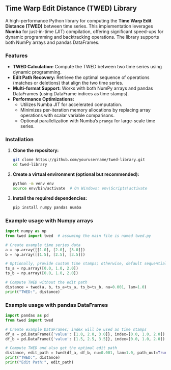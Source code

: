## Time Warp Edit Distance (TWED) Library

A high-performance Python library for computing the **Time Warp Edit Distance (TWED)** 
between time series. This implementation leverages **Numba** for just-in-time (JIT) 
compilation, offering significant speed-ups for dynamic programming and backtracking operations. 
The library supports both NumPy arrays and pandas DataFrames.

### Features

- **TWED Calculation:** Compute the TWED between two time series using dynamic programming.
- **Edit Path Recovery:** Retrieve the optimal sequence of operations (matches or deletions) that align the two time series.
- **Multi-format Support:** Works with both NumPy arrays and pandas DataFrames (using DataFrame indices as time stamps).
- **Performance Optimizations:**  
  - Utilizes Numba JIT for accelerated computation.
  - Minimizes per-iteration memory allocations by replacing array operations with scalar variable comparisons.
  - Optional parallelization with Numba’s `prange` for large-scale time series.

### Installation

1. **Clone the repository:**

   ```bash
   git clone https://github.com/yourusername/twed-library.git
   cd twed-library
   ````
   
2. **Create a virtual environment (optional but recommended):**
   ```bash
   python -m venv env
   source env/bin/activate  # On Windows: env\Scripts\activate
   ```
   
3. **Install the required dependencies:**
    ```bash
    pip install numpy pandas numba
    ```
   
### Example usage with Numpy arrays
```python
import numpy as np
from twed import twed  # assuming the main file is named twed.py

# Create example time series data
a = np.array([[1.0], [2.0], [3.0]])
b = np.array([[1.5], [2.5], [3.5]])

# Optionally, provide custom time stamps; otherwise, default sequential indices will be used.
ts_a = np.array([0.0, 1.0, 2.0])
ts_b = np.array([0.0, 1.0, 2.0])

# Compute TWED without the edit path
distance = twed(a, b, ts_a=ts_a, ts_b=ts_b, nu=0.001, lam=1.0)
print("TWED:", distance)
```

### Example usage with pandas DataFrames
```python
import pandas as pd
from twed import twed

# Create example DataFrames; index will be used as time stamps
df_a = pd.DataFrame({'value': [1.0, 2.0, 3.0]}, index=[0.0, 1.0, 2.0])
df_b = pd.DataFrame({'value': [1.5, 2.5, 3.5]}, index=[0.0, 1.0, 2.0])

# Compute TWED and also get the optimal edit path
distance, edit_path = twed(df_a, df_b, nu=0.001, lam=1.0, path_out=True)
print("TWED:", distance)
print("Edit Path:", edit_path)
```
   

   

